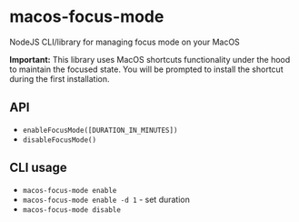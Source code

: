 # macos-focus-mode
NodeJS CLI/library for managing focus mode on your MacOS

**Important:** This library uses MacOS shortcuts functionality under the hood to maintain the focused state. 
You will be prompted to install the shortcut during the first installation.

## API
- `enableFocusMode([DURATION_IN_MINUTES])`
- `disableFocusMode()`

## CLI usage
- `macos-focus-mode enable`
- `macos-focus-mode enable -d 1` - set duration
- `macos-focus-mode disable`
